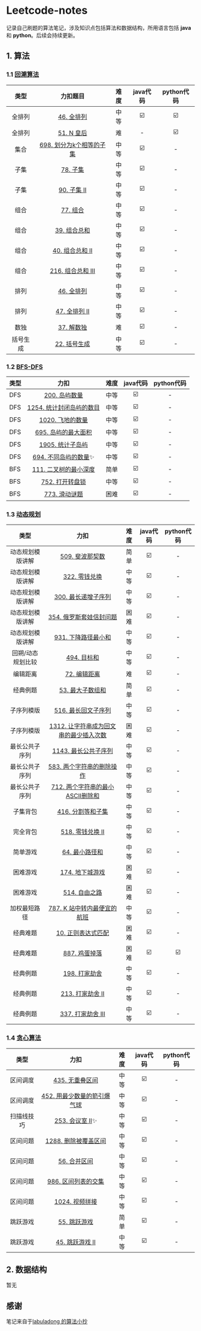 # Leetcode-notes
记录自己刷题的算法笔记，涉及知识点包括算法和数据结构，所用语言包括 **java** 和 **python**。后续会持续更新。

## 1. 算法

### 1.1 [回溯算法](https://github.com/Ethan-cw/leetcode-notes/tree/main/算法/回朔算法)

|   类型   |                           力扣题目                           | 难度 | java代码 | python代码 |
| :------: | :----------------------------------------------------------: | :--: | :------: | :--------: |
|  全排列  | [46. 全排列](https://leetcode-cn.com/problems/permutations)  | 中等 |    ☑️     |     ☑️      |
|  全排列  |   [51. N 皇后](https://leetcode-cn.com/problems/n-queens)    |  难  |    -     |     ☑️      |
|   集合   | [698. 划分为k个相等的子集](https://leetcode-cn.com/problems/partition-to-k-equal-sum-subsets/) | 中等 |    ☑️     |     -      |
|   子集   |     [78. 子集](https://leetcode-cn.com/problems/subsets)     | 中等 |    ☑️     |     -      |
|   子集   |  [90. 子集 II](https://leetcode-cn.com/problems/subsets-ii)  | 中等 |    ☑️     |     -      |
|   组合   |  [77. 组合](https://leetcode-cn.com/problems/combinations)   | 中等 |    ☑️     |     -      |
|   组合   | [39. 组合总和](https://leetcode-cn.com/problems/combination-sum) | 中等 |    ☑️     |     -      |
|   组合   | [40. 组合总和 II](https://leetcode-cn.com/problems/combination-sum-ii) | 中等 |    ☑️     |     -      |
|   组合   | [216. 组合总和 III](https://leetcode-cn.com/problems/combination-sum-iii) | 中等 |    ☑️     |     -      |
|   排列   | [46. 全排列](https://leetcode-cn.com/problems/permutations)  | 中等 |    ☑️     |     -      |
|   排列   | [47. 全排列 II](https://leetcode-cn.com/problems/permutations-ii) | 中等 |    ☑️     |     -      |
|   数独   | [37. 解数独](https://leetcode-cn.com/problems/sudoku-solver) |  难  |    ☑️     |     -      |
| 括号生成 | [22. 括号生成](https://leetcode-cn.com/problems/generate-parentheses) | 中等 |    ☑️     |     -      |

### 1.2 [BFS-DFS](https://github.com/Ethan-cw/leetcode-notes/tree/main/算法/BFS-DFS)

| 类型 |                             力扣                             | 难度 | java代码 | python代码 |
| ---- | :----------------------------------------------------------: | :--: | :------: | :--------: |
| DFS  | [200. 岛屿数量](https://leetcode-cn.com/problems/number-of-islands) | 中等 |    ☑️     |     -      |
| DFS  | [1254. 统计封闭岛屿的数目](https://leetcode-cn.com/problems/number-of-closed-islands) | 中等 |    ☑️     |     -      |
| DFS  | [1020. 飞地的数量](https://leetcode-cn.com/problems/number-of-enclaves) | 中等 |    ☑️     |     -      |
| DFS  | [695. 岛屿的最大面积](https://leetcode-cn.com/problems/max-area-of-island) | 中等 |    ☑️     |     -      |
| DFS  | [1905. 统计子岛屿](https://leetcode-cn.com/problems/count-sub-islands) | 中等 |    ☑️     |     -      |
| DFS  | [694. 不同岛屿的数量](https://leetcode-cn.com/problems/number-of-distinct-islands)✨ | 中等 |    ☑️     |     -      |
| BFS  | [111. 二叉树的最小深度](https://leetcode-cn.com/problems/minimum-depth-of-binary-tree) | 简单 |    ☑️     |     -      |
| BFS  | [752. 打开转盘锁](https://leetcode-cn.com/problems/open-the-lock) | 中等 |    ☑️     |     -      |
| BFS  | [773. 滑动谜题](https://leetcode-cn.com/problems/sliding-puzzle) | 困难 |    ☑️     |     -      |

### 1.3 [动态规划](https://github.com/Ethan-cw/leetcode-notes/tree/main/算法/动态规划)

|       类型        |                             力扣                             | 难度 | java代码 | python代码 |
| :---------------: | :----------------------------------------------------------: | :--: | :------: | :--------: |
| 动态规划模版讲解  | [509. 斐波那契数](https://leetcode-cn.com/problems/fibonacci-number) | 简单 |    ☑️     |     -      |
| 动态规划模版讲解  | [322. 零钱兑换](https://leetcode-cn.com/problems/coin-change) | 中等 |    ☑️     |     -      |
| 动态规划模版讲解  | [300. 最长递增子序列](https://leetcode-cn.com/problems/longest-increasing-subsequence) | 中等 |    ☑️     |     -      |
| 动态规划模版讲解  | [354. 俄罗斯套娃信封问题](https://leetcode-cn.com/problems/russian-doll-envelopes) | 困难 |    ☑️     |     -      |
| 动态规划模版讲解  | [931. 下降路径最小和](https://leetcode-cn.com/problems/minimum-falling-path-sum/) | 中等 |    ☑️     |     -      |
| 回朔/动态规划比较 |  [494. 目标和](https://leetcode-cn.com/problems/target-sum)  | 中等 |    ☑️     |     -      |
|     编辑距离      | [72. 编辑距离](https://leetcode-cn.com/problems/edit-distance) |  难  |    ☑️     |     -      |
|     经典例题      | [53. 最大子数组和](https://leetcode-cn.com/problems/maximum-subarray/) | 简单 |    ☑️     |     -      |
|    子序列模版     | [516. 最长回文子序列](https://leetcode-cn.com/problems/longest-palindromic-subsequence) | 中等 |    ☑️     |     -      |
|    子序列模版     | [1312. 让字符串成为回文串的最少插入次数](https://leetcode-cn.com/problems/minimum-insertion-steps-to-make-a-string-palindrome) | 困难 |    ☑️     |     -      |
|  最长公共子序列   | [1143. 最长公共子序列](https://leetcode-cn.com/problems/longest-common-subsequence) | 中等 |    ☑️     |     -      |
|  最长公共子序列   | [583. 两个字符串的删除操作](https://leetcode-cn.com/problems/delete-operation-for-two-strings/) | 中等 |    ☑️     |     -      |
|  最长公共子序列   | [712. 两个字符串的最小ASCII删除和](https://leetcode-cn.com/problems/minimum-ascii-delete-sum-for-two-strings) | 中等 |    ☑️     |     -      |
|     子集背包      | [416. 分割等和子集](https://leetcode-cn.com/problems/partition-equal-subset-sum) | 中等 |    ☑️     |     -      |
|     完全背包      | [518. 零钱兑换 II](https://leetcode-cn.com/problems/coin-change-2) | 中等 |    ☑️     |     -      |
|     简单游戏      | [64. 最小路径和](https://leetcode-cn.com/problems/minimum-path-sum) | 中等 |    ☑️     |     -      |
|     困难游戏      | [174. 地下城游戏](https://leetcode-cn.com/problems/dungeon-game) | 困难 |    ☑️     |     -      |
|     困难游戏      | [514. 自由之路](https://leetcode-cn.com/problems/freedom-trail/) | 困难 |    ☑️     |     -      |
|   加权最短路径    | [787. K 站中转内最便宜的航班](https://leetcode-cn.com/problems/cheapest-flights-within-k-stops/) | 中等 |    ☑️     |     -      |
|     经典难题      | [10. 正则表达式匹配](https://leetcode-cn.com/problems/regular-expression-matching/) | 困难 |    ☑️     |     -      |
|     经典难题      | [887. 鸡蛋掉落](https://leetcode-cn.com/problems/super-egg-drop/) | 困难 |    ☑️     |     ☑️      |
|     经典例题      | [198. 打家劫舍](https://leetcode-cn.com/problems/house-robber/) | 中等 |    ☑️     |     -      |
|     经典例题      | [213. 打家劫舍 II](https://leetcode-cn.com/problems/house-robber-ii/) | 中等 |    ☑️     |     -      |
|     经典例题      | [337. 打家劫舍 III](https://leetcode-cn.com/problems/house-robber-iii/) | 中等 |    ☑️     |     -      |

### 1.4 [贪心算法](https://github.com/Ethan-cw/leetcode-notes/tree/main/算法/贪心算法)

|    类型    |                             力扣                             | 难度 | java代码 | python代码 |
| :--------: | :----------------------------------------------------------: | :--: | :------: | :--------: |
|  区间调度  | [435. 无重叠区间](https://leetcode-cn.com/problems/fibonacci-number) | 中等 |    ☑️     |     -      |
|  区间调度  | [452. 用最少数量的箭引爆气球](https://leetcode-cn.com/problems/fibonacci-number) | 中等 |    ☑️     |     -      |
| 扫描线技巧 | [253. 会议室 II](https://leetcode-cn.com/problems/meeting-rooms-ii/)✨ | 中等 |    ☑️     |     -      |
|  区间问题  | [1288. 删除被覆盖区间](https://leetcode-cn.com/problems/remove-covered-intervals/) | 中等 |    ☑️     |     -      |
|  区间问题  | [56. 合并区间](https://leetcode-cn.com/problems/merge-intervals/) | 中等 |    ☑️     |     -      |
|  区间问题  | [986. 区间列表的交集](https://leetcode-cn.com/problems/interval-list-intersections/) | 中等 |    ☑️     |     -      |
|  区间问题  | [1024. 视频拼接](https://leetcode-cn.com/problems/video-stitching/) | 中等 |    ☑️     |     -      |
|  跳跃游戏  | [55. 跳跃游戏](https://leetcode-cn.com/problems/jump-game/)  | 简单 |    ☑️     |     -      |
|  跳跃游戏  | [45. 跳跃游戏 II](https://leetcode-cn.com/problems/jump-game-ii/) | 中等 |    ☑️     |     -      |

## 2. 数据结构

暂无

## 感谢

笔记来自于[labuladong 的算法小抄](https://labuladong.gitee.io/algo/)

